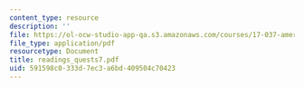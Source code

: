 ```yaml
---
content_type: resource
description: ''
file: https://ol-ocw-studio-app-qa.s3.amazonaws.com/courses/17-037-american-political-thought-spring-2004/591598c0333d7ec3a6bd409504c70423_readings_quests7.pdf
file_type: application/pdf
resourcetype: Document
title: readings_quests7.pdf
uid: 591598c0-333d-7ec3-a6bd-409504c70423
---
```


